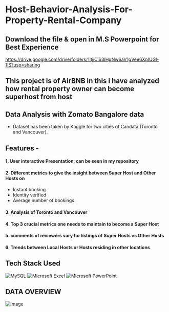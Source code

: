 # Host-Behavior-Analysis-For-Property-Rental-Company
## Download the file & open in M.S Powerpoint for Best Experience
 https://drive.google.com/drive/folders/1itjiCi63IHgNw6aV1gVee6XpIUGl-1IS?usp=sharing
## This project is of AirBNB in this i have analyzed how rental property owner can become superhost from host
## Data Analysis with Zomato Bangalore data
- Dataset has been taken by Kaggle for two cities of Candata (Toronto and Vancouver). 
## Features -
#### 1. User interactive Presentation, can be seen in my repository 
#### 2. Different metrics to give the insight between Super Host and Other Hosts on 
- Instant booking
- Identity verified 
- Average number of bookings
#### 3. Analysis of Toronto and Vancouver
#### 4. Top 3 crucial metrics one needs to maintain to become a Super Host
#### 5. comments of reviewers vary for listings of Super Hosts vs Other Hosts
#### 6. Trends between Local Hosts or Hosts residing in other locations
## Tech Stack Used 
![MySQL](https://img.shields.io/badge/mysql-%2300f.svg?style=for-the-badge&logo=mysql&logoColor=white) ![Microsoft Excel](https://img.shields.io/badge/Microsoft_Excel-217346?style=for-the-badge&logo=microsoft-excel&logoColor=white) ![Microsoft PowerPoint](https://img.shields.io/badge/Microsoft_PowerPoint-B7472A?style=for-the-badge&logo=microsoft-powerpoint&logoColor=white)
## DATA OVERVIEW
![image](https://user-images.githubusercontent.com/111194246/186385103-58638b1d-7cd5-46ff-a2d1-ad79922f63bc.png)
